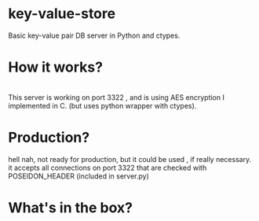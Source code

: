 # key-value-store
Basic key-value pair DB server in Python and ctypes.
<h1>How it works?</h1>
<br>This server is working on port 3322 , and is using AES encryption I implemented in C. (but uses python wrapper with ctypes).
<br>
<h1>Production?</h1>
hell nah, not ready for production, but it could be used , if really necessary.<br>
it accepts all connections on port 3322 that are checked with POSEIDON_HEADER (included in server.py)
<h1>What's in the box?</h1>
<br>
